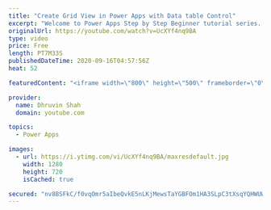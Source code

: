 ```yaml
---
title: "Create Grid View in Power Apps with Data table Control"
excerpt: "Welcome to Power Apps Step by Step Beginner tutorial series. My self Dhruvin Shah you are watching the 12th part of the Power Apps Beginner Series. During this chapter, we will talk about how we can create a Grid View in Power Apps with Data table Control. So, now let’s get started!  First, we will add"
originalUrl: https://youtube.com/watch?v=UcXYf4nq9BA
type: video
price: Free
length: PT7M33S
publishedDateTime: 2020-09-16T04:57:56Z
heat: 52

featuredContent: "<iframe width=\"800\" height=\"500\" frameborder=\"0\" src=\"https://www.youtube.com/embed/UcXYf4nq9BA\" allow=\"accelerometer; autoplay; encrypted-media; gyroscope; picture-in-picture\" allowfullscreen></iframe>"

provider:
  name: Dhruvin Shah
  domain: youtube.com

topics:
  - Power Apps

images:
  - url: https://i.ytimg.com/vi/UcXYf4nq9BA/maxresdefault.jpg
    width: 1280
    height: 720
    isCached: true

secured: "nv8BSFkC/f0vqOmr5aIbeQvkE5nLKjMewsTaYGBFOm1HA3SLpC3tXsqYQHWUWErk+POVCeShG2eJwBZYifsEBgJa5WsORw65lSVlPDVyaDR6iIIat5Bh1x5zcdJKedtwEZEcnmoEXXFw3Ra4sviEBmf7frcc/PPYqLrXzw/lt3dzsBASoppQzQnrw3wQUtEbxatZ8OyAgk+hZ6228z85hSKIRp8CcvUucXr9q7Y6PJwh1EAz4PBBu0wHoTDnzWAx08tvr01Vc1OZJTAoBfWFH9yH2r04P9BA94REq+o89Z4yJrAu0xt9Fh3vVUMvPouO1QWE+PZ0TSvqCe/l0DTMX9Uem7faKXW+SHDni2JO32Fc84Vm+Ay2I/YOQQBGI9Cti8tvSGW+IV29RgKsL/tQtw==;/mj/tmNyJnMiEgbF7mEHTQ=="
---
```


